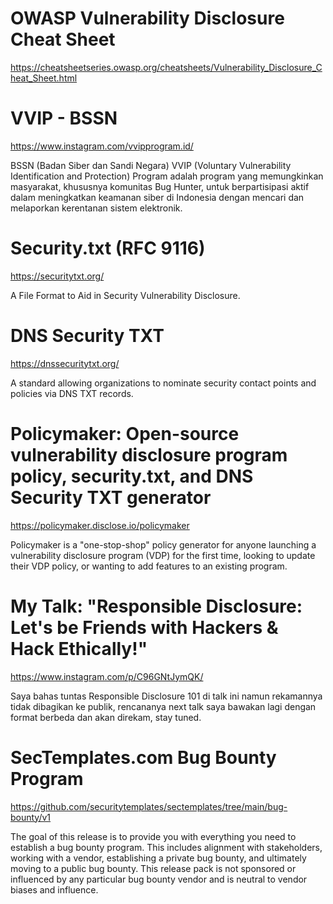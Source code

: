 # OWASP Vulnerability Disclosure Cheat Sheet

https://cheatsheetseries.owasp.org/cheatsheets/Vulnerability_Disclosure_Cheat_Sheet.html

# VVIP - BSSN
https://www.instagram.com/vvipprogram.id/

BSSN (Badan Siber dan Sandi Negara) VVIP (Voluntary Vulnerability Identification and Protection) Program adalah program yang memungkinkan masyarakat, khususnya komunitas Bug Hunter, untuk berpartisipasi aktif dalam meningkatkan keamanan siber di Indonesia dengan mencari dan melaporkan kerentanan sistem elektronik.

# Security.txt (RFC 9116)
https://securitytxt.org/

A File Format to Aid in Security Vulnerability Disclosure.

# DNS Security TXT

https://dnssecuritytxt.org/

A standard allowing organizations to nominate security contact points and policies via DNS TXT records.

# Policymaker: Open-source vulnerability disclosure program policy, security.txt, and DNS Security TXT generator

https://policymaker.disclose.io/policymaker

Policymaker is a "one-stop-shop" policy generator for anyone launching a vulnerability disclosure program (VDP) for the first time, looking to update their VDP policy, or wanting to add features to an existing program.

# My Talk: "Responsible Disclosure: Let's be Friends with Hackers & Hack Ethically!"
https://www.instagram.com/p/C96GNtJymQK/

Saya bahas tuntas Responsible Disclosure 101 di talk ini namun rekamannya tidak dibagikan ke publik, rencananya next talk saya bawakan lagi dengan format berbeda dan akan direkam, stay tuned.

# SecTemplates.com Bug Bounty Program

https://github.com/securitytemplates/sectemplates/tree/main/bug-bounty/v1

The goal of this release is to provide you with everything you need to establish a bug bounty program. This includes alignment with stakeholders, working with a vendor, establishing a private bug bounty, and ultimately moving to a public bug bounty. This release pack is not sponsored or influenced by any particular bug bounty vendor and is neutral to vendor biases and influence.